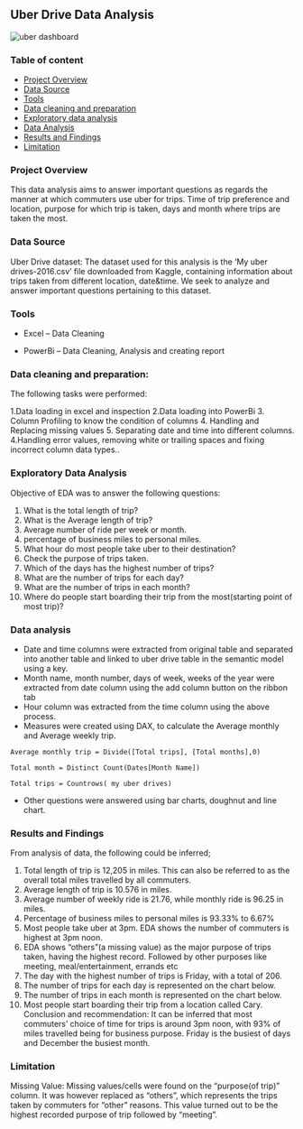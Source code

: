 ## Uber Drive Data Analysis

![uber dashboard](https://github.com/TheOlajide/Uber-drive-analysis/assets/155437593/d48424e1-17bc-4440-bbb4-463a4517ce2f)


### Table of content
-	[Project Overview](#project-overview)
-	[Data Source](#data-source)
-	[Tools](#tools)
-	[Data cleaning and preparation](#data-cleaning-and-preparation)
-	[Exploratory data analysis](#exploratory-data-analysis)
-	[Data Analysis](#data-analysis)
-	[Results and Findings](#results-and-findings)
-	[Limitation](#limitation)

### Project Overview
This data analysis aims to answer important questions as regards the manner at which commuters use uber for trips. Time of trip preference and location, purpose for which trip is taken, days and month where trips are taken the most.


### Data Source

Uber Drive dataset: The dataset used for this analysis is the ‘My uber drives-2016.csv’ file downloaded from Kaggle, containing information about trips taken from different location, date&time. We seek to analyze and answer important questions pertaining to this dataset.

### Tools
- Excel – Data Cleaning

- PowerBi – Data Cleaning, Analysis and creating report


### Data cleaning and preparation:

The following tasks were performed:

1.Data loading in excel and inspection
2.Data loading into PowerBi
3. Column Profiling to know the condition of columns
4. Handling and Replacing missing values
5. Separating date and time into different columns.
4.Handling error values, removing white or trailing spaces and fixing incorrect column data types..


### Exploratory Data Analysis

Objective of EDA was to answer the following questions:

1. What is the total length of trip?
2. What is the Average length of trip?
3. ⁠Average number of ride per week or month.
4. ⁠percentage of business miles to personal miles.
5. ⁠What hour do most people take uber to their destination?
6. Check the purpose of trips taken.
7. ⁠Which of the days has the highest number of trips?
8. ⁠What are the number of trips for each day?
9. ⁠What are the number of trips in each month?
10. ⁠Where do people start boarding their trip from the most(starting point of most trip)? 

### Data analysis

-	Date and time columns were extracted from original table and separated into another table and linked to uber drive table in the semantic model using a key.
-	Month name, month number, days of week, weeks of the year were extracted from date column using the add column button on the ribbon tab
-	Hour column was extracted from the time column using the above process.
-	Measures were created using DAX, to calculate the Average monthly and Average weekly trip.

```
Average monthly trip = Divide([Total trips], [Total months],0)

Total month = Distinct Count(Dates[Month Name])

Total trips = Countrows( my uber drives)
```
-	Other questions were answered using bar charts, doughnut and line chart.


### Results and Findings

From analysis of data, the following could be inferred;

1. Total length of trip is 12,205 in miles. This can also be referred to as the overall total miles travelled by all commuters.
2. ⁠Average length of trip is 10.576 in miles.
3. ⁠Average number of weekly ride is 21.76, while monthly ride is 96.25 in miles.
4. ⁠Percentage of business miles to personal miles is 93.33% to 6.67%
5. ⁠Most people take uber at 3pm. EDA shows the number of commuters is highest at 3pm noon.
6. ⁠EDA shows “others”(a missing value) as the major purpose of trips taken, having the highest record. Followed by other purposes like meeting, meal/entertainment, errands etc
7. ⁠The day with the highest number of trips is Friday, with a total of 206.
8. ⁠The number of trips for each day is represented on the chart below.
9. ⁠The number of trips in each month is represented on the chart below.
10. ⁠Most people start boarding their trip from a location called Cary. Conclusion and recommendation: It can be inferred that most commuters’ choice of time for trips is around 3pm noon, with 93% of miles travelled being for business purpose. Friday is the busiest of days and December the busiest month.


### Limitation

Missing Value: Missing values/cells were found on the “purpose(of trip)” column. It was however replaced as “others”, which represents the trips taken by commuters for “other” reasons. This value turned out to be the highest recorded purpose of trip followed by “meeting”.

